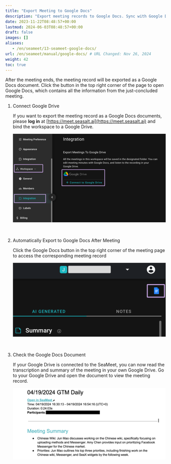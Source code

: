 ```yaml
---
title: "Export Meeting to Google Docs"
description: "Export meeting records to Google Docs. Sync with Google Drive, access transcripts, and summaries in your Google account."
date: 2023-11-22T08:48:57+00:00
lastmod: 2024-06-03T08:48:57+00:00
draft: false
images: []
aliases:
   - /en/seameet/13-seameet-google-docs/
url: /en/seameet/manual/google-docs/ # URL Changed: Nov 26, 2024
weight: 42
toc: true
---
```


After the meeting ends, the meeting record will be exported as a Google Docs document. Click the button in the top right corner of the page to open Google Docs, which contains all the information from the just-concluded meeting.

1. Connect Google Drive

   If you want to export the meeting record as a Google Docs documents, please **log in** at [https://meet.seasalt.ai](https://meet.seasalt.ai) and bind the workspace to a Google Drive.

    <center>

    <img src="/images/seameet-en/13-seameet-google-docs/seameet-bind-google-drive.png" alt="SeaMeet Bind Google Drive"/>

    </center>

<br/>

2. Automatically Export to Google Docs After Meeting

   Click the Google Docs button in the top right corner of the meeting page to access the corresponding meeting record

    <center>

    <img src="/images/seameet-en/13-seameet-google-docs/seameet-auto-export-google-docs.png" alt="SeaMeet Auto Export Google Docs"/>

    </center>

<br/>

3. Check the Google Docs Document

    If your Google Drive is connected to the SeaMeet, you can now read the transcription and summary of the meeting in your own Google Drive. Go to your Google Drive and open the document to view the meeting record.

    <center>

    <img src="/images/seameet-en/13-seameet-google-docs/seameet-google-docs-content.png" alt="SeaMeet Google Docs Content"/>

    </center>
